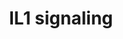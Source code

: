 ---
annotations:
- id: PW:0000883
  parent: regulatory pathway
  type: Pathway Ontology
  value: interleukin-1 signaling pathway
- id: PW:0000512
  parent: signaling pathway
  type: Pathway Ontology
  value: Interleukin mediated signaling pathway
- id: PW:0000820
  parent: signaling pathway
  type: Pathway Ontology
  value: signaling pathway in the adaptive immune response
- id: PW:0001059
  parent: classic metabolic pathway
  type: Pathway Ontology
  value: oxidative phosphorylation pathway
authors:
- A.Pandey
- MaintBot
- Thripsi
- Khanspers
- MartijnVanIersel
- NetPath
- Christine Chichester
- Joppe014
- Zari
- Mkutmon
- L Dupuis
- Egonw
- Eweitz
citedin:
- link: 10.1016/j.tiv.2016.03.009
  title: MicroRNAs as potential biomarkers for doxorubicin-induced cardiotoxicity
communities:
- CPTAC
- PancCanNet
- ontox
description: 'The IL-1 family of cytokines currently consists of 11 members which
  are encoded by distinct genes and includes IL-1Î±, IL-1Î², and the IL-1 Receptor
  antagonist (IL-1RA). The major role of IL-1 type cytokines is to control pro-inflammatory
  reactions in response to tissue injury - either due to pathogen-associated molecular
  patterns (PAMPs) or Danger associated molecular patterns (DAMPs). Interleukin-1
  (IL-1), which includes IL-1Î± and IL-1Î², plays a crucial role in many auto inflammatory
  diseases. IL- 1Î± and IL-1Î² are produced predominantly by macrophages and monocytes,
  and to a lesser extent by other cell types such as epithelial cells endothelial
  cells and fibroblasts. IL-1 alpha, is a membrane anchored protein which signals
  through autocrine or juxtracrine mechanisms where as the soluble IL-1Î² acts in
  a paracrine or systemic manner. Significant progress has been achieved in the study
  of the signaling events mediated by IL-1 and the processes they control. Involvement
  of IL-1Î± or IL-1Î² in host responses to infections caused by intracellular microorganisms
  such as Mycobacterium tuberculosis as well as in autoinflammatory diseases makes
  its signaling components important candidates for drug targetting for these diseases.
  The two forms of IL-1 (IL-1Î± and IL-1Î²) bind to the same cellular receptor, the
  Type I IL- 1 receptor (IL-1RI) to induce signaling. Upon receptor engagement, IL-1R1
  forms a heterodimer with IL-1 receptor accessory protein (IL-1RAcP), which functions
  as a co receptor. IL-1RAcP cannot bind directly to IL-1 but is essential for IL-1-mediated
  signaling. Binding of IL-1 to this receptor complex leads to the activation of the
  transcription factor NF-ÎºB through different signaling mechanisms. Two IL-1 receptor-associated
  kinases, IRAK-1 and IRAK-2 have been implicated in the activation of NF-ÎºB. IRAK
  1 and 2 functions as adapter proteins and protein kinases to transmit downstream
  signals. It recruits TRAF6 to the IL-1 receptor complex via an interaction with
  IL-1RAcP. Oligomerization of TRAF6 and subsequent formation of TAK1 and MEKK3 signaling
  complexes relays the signal via NF-ÎºB-inducing kinase (NIK) to two I-kappaB kinases
  (IKK-1 and -2), leading to NF-kappaB activation. Activation of other mitogen activated
  protein kinases, including JNKs and p38 MAPK through various MAP2Ks also play important
  roles in mediating IL-1 responses by activating transcription through the AP-1 transcription
  factor. The above mentioned signaling events co-operatively induce the expression
  of IL-1 target genes such as CCL2, IL-8 and IL-6. The interactions and intersections
  between canonical and non-canonical Interleukin-1 signaling systems are depicted
  in the pathway map. Regulation of IL-1 signaling can be brought about by various
  mechanisms. The IL-1 family member IL-1RA can bind to the IL1-R1 receptor with similar
  affinity as IL-1Î± and Î², but is incapable of activating the signaling response.
  The type II IL-1 receptor can bind to IL-1 alpha and beta but lacks signaling capacity.
  The naturally occurring ''shed'' domains of the extracellular IL-1 receptor chains
  (IL-1RI, IL-1RII and IL- 1RAcP) also act as inhibitors of IL-1 signaling. In the
  cell, IL-1R binds to toll- interacting protein (TOLLIP), which results in the inhibition
  of IRAK1 and by promoting efficient degradation of IL-1R by targeting the internalized
  receptor to endosomes. Other mechanisms such as p38MAPK mediated phosphorylation
  of TAB1 which results in the inactivation of TAK1, and expression of genes including
  MAPK phosphatase 1 (MKP-1) and Inhibitor of kappa B alpha (NFKBIA) that inhibit
  IL-1 signaling components also serve as negative regulators of IL-1 signaling.  Please
  access this pathway at [http://www.netpath.org/netslim/IL_1_pathway.html NetSlim]
  database.  If you use this pathway, please cite following paper: Kandasamy, K.,
  Mohan, S. S., Raju, R., Keerthikumar, S., Kumar, G. S. S., Venugopal, A. K., Telikicherla,
  D., Navarro, J. D., Mathivanan, S., Pecquet, C., Gollapudi, S. K., Tattikota, S.
  G., Mohan, S., Padhukasahasram, H., Subbannayya, Y., Goel, R., Jacob, H. K. C.,
  Zhong, J., Sekhar, R., Nanjappa, V., Balakrishnan, L., Subbaiah, R., Ramachandra,
  Y. L., Rahiman, B. A., Prasad, T. S. K., Lin, J., Houtman, J. C. D., Desiderio,
  S., Renauld, J., Constantinescu, S. N., Ohara, O., Hirano, T., Kubo, M., Singh,
  S., Khatri, P., Draghici, S., Bader, G. D., Sander, C., Leonard, W. J. and Pandey,
  A. (2010). NetPath: A public resource of curated signal transduction pathways. Genome
  Biology. 11:R3.'
last-edited: 2024-08-07
ndex: 216720ce-8b60-11eb-9e72-0ac135e8bacf
organisms:
- Homo sapiens
redirect_from:
- /index.php/Pathway:WP195
- /instance/WP195
- /instance/WP195_r135173
revision: r135173
schema-jsonld:
- '@context': https://schema.org/
  '@id': https://wikipathways.github.io/pathways/WP195.html
  '@type': Dataset
  creator:
    '@type': Organization
    name: WikiPathways
  description: 'The IL-1 family of cytokines currently consists of 11 members which
    are encoded by distinct genes and includes IL-1Î±, IL-1Î², and the IL-1 Receptor
    antagonist (IL-1RA). The major role of IL-1 type cytokines is to control pro-inflammatory
    reactions in response to tissue injury - either due to pathogen-associated molecular
    patterns (PAMPs) or Danger associated molecular patterns (DAMPs). Interleukin-1
    (IL-1), which includes IL-1Î± and IL-1Î², plays a crucial role in many auto inflammatory
    diseases. IL- 1Î± and IL-1Î² are produced predominantly by macrophages and monocytes,
    and to a lesser extent by other cell types such as epithelial cells endothelial
    cells and fibroblasts. IL-1 alpha, is a membrane anchored protein which signals
    through autocrine or juxtracrine mechanisms where as the soluble IL-1Î² acts in
    a paracrine or systemic manner. Significant progress has been achieved in the
    study of the signaling events mediated by IL-1 and the processes they control.
    Involvement of IL-1Î± or IL-1Î² in host responses to infections caused by intracellular
    microorganisms such as Mycobacterium tuberculosis as well as in autoinflammatory
    diseases makes its signaling components important candidates for drug targetting
    for these diseases. The two forms of IL-1 (IL-1Î± and IL-1Î²) bind to the same
    cellular receptor, the Type I IL- 1 receptor (IL-1RI) to induce signaling. Upon
    receptor engagement, IL-1R1 forms a heterodimer with IL-1 receptor accessory protein
    (IL-1RAcP), which functions as a co receptor. IL-1RAcP cannot bind directly to
    IL-1 but is essential for IL-1-mediated signaling. Binding of IL-1 to this receptor
    complex leads to the activation of the transcription factor NF-ÎºB through different
    signaling mechanisms. Two IL-1 receptor-associated kinases, IRAK-1 and IRAK-2
    have been implicated in the activation of NF-ÎºB. IRAK 1 and 2 functions as adapter
    proteins and protein kinases to transmit downstream signals. It recruits TRAF6
    to the IL-1 receptor complex via an interaction with IL-1RAcP. Oligomerization
    of TRAF6 and subsequent formation of TAK1 and MEKK3 signaling complexes relays
    the signal via NF-ÎºB-inducing kinase (NIK) to two I-kappaB kinases (IKK-1 and
    -2), leading to NF-kappaB activation. Activation of other mitogen activated protein
    kinases, including JNKs and p38 MAPK through various MAP2Ks also play important
    roles in mediating IL-1 responses by activating transcription through the AP-1
    transcription factor. The above mentioned signaling events co-operatively induce
    the expression of IL-1 target genes such as CCL2, IL-8 and IL-6. The interactions
    and intersections between canonical and non-canonical Interleukin-1 signaling
    systems are depicted in the pathway map. Regulation of IL-1 signaling can be brought
    about by various mechanisms. The IL-1 family member IL-1RA can bind to the IL1-R1
    receptor with similar affinity as IL-1Î± and Î², but is incapable of activating
    the signaling response. The type II IL-1 receptor can bind to IL-1 alpha and beta
    but lacks signaling capacity. The naturally occurring ''shed'' domains of the
    extracellular IL-1 receptor chains (IL-1RI, IL-1RII and IL- 1RAcP) also act as
    inhibitors of IL-1 signaling. In the cell, IL-1R binds to toll- interacting protein
    (TOLLIP), which results in the inhibition of IRAK1 and by promoting efficient
    degradation of IL-1R by targeting the internalized receptor to endosomes. Other
    mechanisms such as p38MAPK mediated phosphorylation of TAB1 which results in the
    inactivation of TAK1, and expression of genes including MAPK phosphatase 1 (MKP-1)
    and Inhibitor of kappa B alpha (NFKBIA) that inhibit IL-1 signaling components
    also serve as negative regulators of IL-1 signaling.  Please access this pathway
    at [http://www.netpath.org/netslim/IL_1_pathway.html NetSlim] database.  If you
    use this pathway, please cite following paper: Kandasamy, K., Mohan, S. S., Raju,
    R., Keerthikumar, S., Kumar, G. S. S., Venugopal, A. K., Telikicherla, D., Navarro,
    J. D., Mathivanan, S., Pecquet, C., Gollapudi, S. K., Tattikota, S. G., Mohan,
    S., Padhukasahasram, H., Subbannayya, Y., Goel, R., Jacob, H. K. C., Zhong, J.,
    Sekhar, R., Nanjappa, V., Balakrishnan, L., Subbaiah, R., Ramachandra, Y. L.,
    Rahiman, B. A., Prasad, T. S. K., Lin, J., Houtman, J. C. D., Desiderio, S., Renauld,
    J., Constantinescu, S. N., Ohara, O., Hirano, T., Kubo, M., Singh, S., Khatri,
    P., Draghici, S., Bader, G. D., Sander, C., Leonard, W. J. and Pandey, A. (2010).
    NetPath: A public resource of curated signal transduction pathways. Genome Biology.
    11:R3.'
  keywords:
  - AKT1
  - ATF2
  - CHUK
  - Ca 2+
  - ECSIT
  - HSPB2
  - IKBKB
  - IKBKG
  - IL1A
  - IL1B
  - IL1R1
  - IL1RAP
  - IRAK1
  - IRAK2
  - IRAK3
  - IRAK4
  - JUN
  - MAP2K1
  - MAP2K2
  - MAP2K3
  - MAP2K4
  - MAP2K6
  - MAP2K7
  - MAP3K1
  - MAP3K14
  - MAP3K2
  - MAP3K3
  - MAP3K7
  - MAPK1
  - MAPK14
  - MAPK3
  - MAPK8
  - MAPK9
  - MAPKAPK2
  - MYD88
  - NFKB1
  - NFKBIA
  - NFKBIB
  - PELI1
  - PELI2
  - PIK3R1
  - PIK3R2
  - PLCG1
  - PRKCZ
  - PTPN11
  - REL
  - RELA
  - SQSTM1
  - TAB1
  - TAB2
  - TAB3
  - TOLLIP
  - TRAF6
  - UBE2N
  - UBE2V1
  license: CC0
  name: IL1 signaling
seo: CreativeWork
title: IL1 signaling
wpid: WP195
---